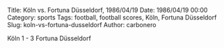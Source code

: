 Title: Köln vs. Fortuna Düsseldorf, 1986/04/19
Date: 1986/04/19 00:00
Category: sports
Tags: football, football scores, Köln, Fortuna Düsseldorf
Slug: koln-vs-fortuna-dusseldorf
Author: carbonero


Köln 1 - 3 Fortuna Düsseldorf
